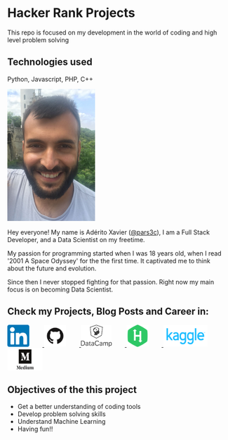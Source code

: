 # Hacker Rank Projects

This repo is focused on my development in the world of coding and high level problem solving


## Technologies used
Python, Javascript, PHP, C++


<img src="https://raw.githubusercontent.com/pars3c/redux-first-project/master/src/assets/aderito.jpg" alt="Aderito Xavier" width="200" height="300" />

Hey everyone! My name is Adérito Xavier ([@pars3c](https://github.com/pars3c)), I am a Full Stack Developer, and a Data Scientist on my freetime.

My passion for programming started when I was 18 years old, when I read '2001 A Space Odyssey' for the the first time. It captivated me to think about the future and evolution.

Since then I never stopped fighting for that passion. Right now my main focus is on becoming Data Scientist.

## Check my Projects, Blog Posts and Career in:

<a href="https://www.linkedin.com/in/believer-of-the-monolith/">
<img src="https://raw.githubusercontent.com/pars3c/redux-first-project/master/src/assets/linkedin-icon.png" alt="Aderito Xavier" width="50" height="50" style="margin-right:30px"/>
</a>


<a href="https://github.com/pars3c">
<img src="https://raw.githubusercontent.com/pars3c/redux-first-project/master/src/assets/github-icon.png" alt="Aderito Xavier" width="50" height="50" style="margin-right:30px"/>
</a>


<a href="https://datacamp.com/profile/aderito-xavier">
<img src="https://raw.githubusercontent.com/pars3c/redux-first-project/master/src/assets/data-camp-icon.png" alt="Aderito Xavier" width="70" height="50" style="margin-right:30px"/>
</a>


<a href="https://www.hackerrank.com/aderito_xavier">
<img src="https://raw.githubusercontent.com/pars3c/redux-first-project/master/src/assets/hackerrank-icon.png" alt="Aderito Xavier" width="50" height="50" style="margin-right:30px"/>
</a>


<a href="https://www.kaggle.com/wydtron/">
<img src="https://raw.githubusercontent.com/pars3c/redux-first-project/master/src/assets/kaggle-icon.png" alt="Aderito Xavier" width="100" height="50" style="margin-right:30px"/>
</a>

<a href="https://medium.com/@aderito_xavier">
<img src="https://raw.githubusercontent.com/pars3c/redux-first-project/master/src/assets/medium-icon.jpg" alt="Aderito Xavier" width="80" height="50" style="margin-right:30px"/>
</a>


## Objectives of the this project

 * Get a better understanding of coding tools
 * Develop problem solving skills
 * Understand Machine Learning
 * Having fun!!






